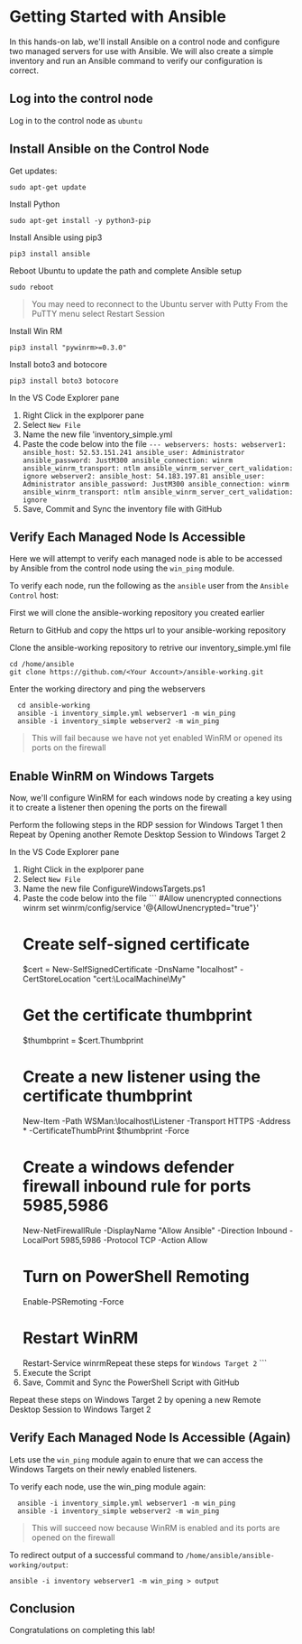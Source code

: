 # Getting Started with Ansible

In this hands-on lab, we'll install Ansible on a control node and configure two managed servers for use with Ansible. We will also create a simple inventory and run an Ansible command to verify our configuration is correct.

## Log into the control node
Log in to the control node as `ubuntu` 


## Install Ansible on the Control Node

Get updates:

  ```
  sudo apt-get update
  ```

Install Python

  ```
  sudo apt-get install -y python3-pip
  ```

Install Ansible using pip3

  ```
  pip3 install ansible
  ```

Reboot Ubuntu to update the path and complete Ansible setup

  ```
  sudo reboot
  ```

> You may need to reconnect to the Ubuntu server with Putty
> From the PuTTY menu select Restart Session

Install Win RM

  ```
  pip3 install "pywinrm>=0.3.0"
  ```

Install boto3 and botocore

  ```
  pip3 install boto3 botocore
  ```

In the VS Code Explorer pane

  1. Right Click in the explporer pane
  1. Select `New File`
  1. Name the new file 'inventory_simple.yml
  1. Paste the code below into the file
    ```
    ---
    webservers:
      hosts:
        webserver1:
          ansible_host: 52.53.151.241
          ansible_user: Administrator
          ansible_password: JustM300
          ansible_connection: winrm
          ansible_winrm_transport: ntlm
          ansible_winrm_server_cert_validation: ignore
        webserver2:
          ansible_host: 54.183.197.81
          ansible_user: Administrator
          ansible_password: JustM300
          ansible_connection: winrm
          ansible_winrm_transport: ntlm
          ansible_winrm_server_cert_validation: ignore
    ```
   1. Save, Commit and Sync the inventory file with GitHub

## Verify Each Managed Node Is Accessible

Here we will attempt to verify each managed node is able to be accessed by Ansible from the control node using the `win_ping` module.

To verify each node, run the following as the `ansible` user from the `Ansible Control` host:

First we will clone the ansible-working repository you created earlier

Return to GitHub and copy the https url to your ansible-working repository

Clone the ansible-working repository to retrive our inventory_simple.yml file
```
cd /home/ansible
git clone https://github.com/<Your Account>/ansible-working.git
```

  Enter the working directory and ping the webservers
```
  cd ansible-working
  ansible -i inventory_simple.yml webserver1 -m win_ping 
  ansible -i inventory_simple webserver2 -m win_ping 
```

  > This will fail because we have not yet enabled WinRM or opened its ports on the firewall
  
  ## Enable WinRM on Windows Targets

Now, we'll configure WinRM for each windows node by creating a key using it to create a listener then opening the ports on the firewall

Perform the following steps in the RDP session for Windows Target 1 then Repeat by Opening another Remote Desktop Session to Windows Target 2

In the VS Code Explorer pane

  1. Right Click in the explporer pane
  1. Select `New File`
  1. Name the new file ConfigureWindowsTargets.ps1
  1. Paste the code below into the file
    ```
     #Allow unencrypted connections
      winrm set winrm/config/service '@{AllowUnencrypted="true"}'
     # Create self-signed certificate
      $cert = New-SelfSignedCertificate -DnsName "localhost" -CertStoreLocation "cert:\LocalMachine\My"
     # Get the certificate thumbprint
      $thumbprint = $cert.Thumbprint
     # Create a new listener using the certificate thumbprint
      New-Item -Path WSMan:\localhost\Listener -Transport HTTPS -Address * -CertificateThumbPrint $thumbprint -Force
     # Create a windows defender firewall inbound rule for ports 5985,5986
      New-NetFirewallRule -DisplayName "Allow Ansible" -Direction Inbound -LocalPort 5985,5986 -Protocol TCP -Action Allow
     # Turn on PowerShell Remoting
      Enable-PSRemoting -Force
     # Restart WinRM
      Restart-Service winrmRepeat these steps for `Windows Target 2`
    ```
   1. Execute the Script 
   1. Save, Commit and Sync the PowerShell Script with GitHub
   
Repeat these steps on Windows Target 2 by opening a new Remote Desktop Session to Windows Target 2

## Verify Each Managed Node Is Accessible (Again)

Lets use the `win_ping` module again to enure that we can access the Windows Targets on their newly enabled listeners.

To verify each node, use the win_ping module again:

  ```
    ansible -i inventory_simple.yml webserver1 -m win_ping 
    ansible -i inventory_simple webserver2 -m win_ping 
  ```

  > This will succeed now because WinRM is enabled and its ports are opened on the firewall

  
  To redirect output of a successful command to `/home/ansible/ansible-working/output`:

  ```
  ansible -i inventory webserver1 -m win_ping > output 
  ```

## Conclusion

Congratulations on completing this lab!
